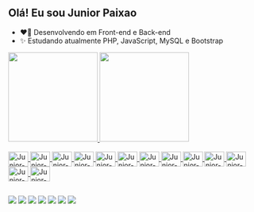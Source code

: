 ## Olá! Eu sou Junior Paixao

- ❤️‍🔥 Desenvolvendo em Front-end e Back-end
- ✨ Estudando atualmente PHP, JavaScript, MySQL e Bootstrap


<div>
    <a href="https://github.com/juniorti91">
    <img height="180em" src="https://github-readme-stats.vercel.app/api?username=juniorti91&show_icons=true&theme=vision-friendly-dark&include_all_commits=true&count_private=true"/>
    <img height="180em" src="https://github-readme-stats.vercel.app/api/top-langs/?username=juniorti91&langs_count=7&theme=vision-friendly-dark"/>
</div>

<div style="display: inline_block"><br>
    <img align="center" alt="Junior-Bootstrap" height="30" width="40" src="https://cdn.jsdelivr.net/gh/devicons/devicon/icons/bootstrap/bootstrap-plain-wordmark.svg">
    <img align="center" alt="Junior-Html" height="30" width="40" src="https://cdn.jsdelivr.net/gh/devicons/devicon/icons/html5/html5-original-wordmark.svg">
    <img align="center" alt="Junior-Css" height="30" width="40" src="https://cdn.jsdelivr.net/gh/devicons/devicon/icons/css3/css3-original-wordmark.svg">
    <img align="center" alt="Junior-Java" height="30" width="40" src="https://cdn.jsdelivr.net/gh/devicons/devicon/icons/java/java-original-wordmark.svg">
    <img align="center" alt="Junior-JavaScript" height="30" width="40" src="https://cdn.jsdelivr.net/gh/devicons/devicon/icons/javascript/javascript-original.svg">
    <img align="center" alt="Junior-C" height="30" width="40" src="https://cdn.jsdelivr.net/gh/devicons/devicon/icons/c/c-original.svg">
    <img align="center" alt="Junior-CSharp" height="30" width="40" src="https://cdn.jsdelivr.net/gh/devicons/devicon/icons/csharp/csharp-original.svg">
    <img align="center" alt="Junior-Php" height="30" width="40" src="https://cdn.jsdelivr.net/gh/devicons/devicon/icons/php/php-original.svg">
    <img align="center" alt="Junior-Laravel" height="30" width="40" src="https://cdn.jsdelivr.net/gh/devicons/devicon/icons/laravel/laravel-plain-wordmark.svg">
    <img align="center" alt="Junior-Composer" height="30" width="40" src="https://cdn.jsdelivr.net/gh/devicons/devicon/icons/composer/composer-original.svg">
    <img align="center" alt="Junior-Mysql" height="30" width="40" src="https://cdn.jsdelivr.net/gh/devicons/devicon/icons/mysql/mysql-original-wordmark.svg">
    <img align="center" alt="Junior-Postgre" height="30" width="40" src="https://cdn.jsdelivr.net/gh/devicons/devicon/icons/postgresql/postgresql-original-wordmark.svg">
    <img align="center" alt="Junior-Oracle" height="30" width="40" src="https://cdn.jsdelivr.net/gh/devicons/devicon/icons/oracle/oracle-original.svg">    
</div>

##

<div>
    <a href="https://www.instagram.com/juniorti91" target="_blank"><img src="https://img.shields.io/badge/Instagram-E4405F?style=for-the-badge&logo=instagram&logoColor=white" target="_blank"></a>
    <a href="Link do Youtube"><img src="https://img.shields.io/badge/YouTube-FF0000?style=for-the-badge&logo=youtube&logoColor=white" target="_blank"></a>
    <a href="mailto:juniortidesenvolvimento1@gmail.com"><img src="https://img.shields.io/badge/Gmail-D14836?style=for-the-badge&logo=gmail&logoColor=white" target="_blank"></a>
    <a href="Link do Linkedin"><img src="https://img.shields.io/badge/LinkedIn-0077B5?style=for-the-badge&logo=linkedin&logoColor=white" target="_blank"></a>
    <a href="Link do Facebook"><img src="https://img.shields.io/badge/Facebook-1877F2?style=for-the-badge&logo=facebook&logoColor=white" target="_blank"></a>
    <a href="Link do Discord"><img src="https://img.shields.io/badge/Discord-7289DA?style=for-the-badge&logo=discord&logoColor=white" target="_blank"></a>
    <a href="Link do Telegram"><img src="https://img.shields.io/badge/Telegram-2CA5E0?style=for-the-badge&logo=telegram&logoColor=white" target="_blank"></a>
</div>
